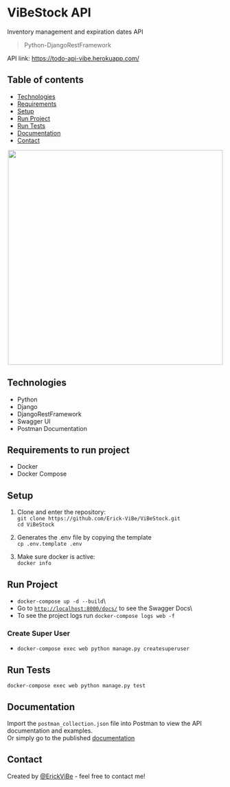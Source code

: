 # ViBeStock API
Inventory management and expiration dates API

> Python-DjangoRestFramework

API link: https://todo-api-vibe.herokuapp.com/

## Table of contents
* [Technologies](#technologies)
* [Requirements](#requirements)
* [Setup](#setup)
* [Run Project](#run-project)
* [Run Tests](#run-tests)
* [Documentation](#documentation)
* [Contact](#contact)

<p align='center'>
  <img src="https://d38cf3wt06n6q6.cloudfront.net/tyasuitefront/webgpcs/images/warehouse-management-software.png" width="500" >
</p>

## Technologies
* Python
* Django
* DjangoRestFramework
* Swagger UI
* Postman Documentation

## Requirements to run project
* Docker
* Docker Compose

## Setup
1. Clone and enter the repository:\
`git clone https://github.com/Erick-ViBe/ViBeStock.git`\
`cd ViBeStock`

2. Generates the .env file by copying the template\
`cp .env.template .env`

3. Make sure docker is active:\
`docker info`

## Run Project
* `docker-compose up -d --build`\
* Go to [`http://localhost:8000/docs/`](http://localhost:8000/docs/) to see the Swagger Docs\
* To see the project logs run `docker-compose logs web -f`
### Create Super User
* `docker-compose exec web python manage.py createsuperuser`

## Run Tests
`docker-compose exec web python manage.py test`

## Documentation
Import the `postman_collection.json` file into Postman to view the API documentation and examples.\
Or simply go to the published [documentation](https://documenter.getpostman.com/view/17795524/2sA3BgBawQ)

## Contact
Created by [@ErickViBe](https://erickvibe.xyz/) - feel free to contact me!
